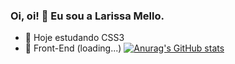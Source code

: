 ### Oi, oi! 🙂 Eu sou a Larissa Mello.


- 🌱 Hoje estudando CSS3
- 📍 Front-End (loading...)
[![Anurag's GitHub stats](https://github-readme-stats.vercel.app/api?i-Larissa-i=anuraghazra)](https://github.com/anuraghazra/github-readme-stats)
